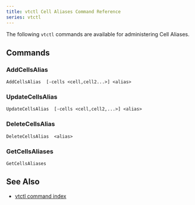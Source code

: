 ```yaml
---
title: vtctl Cell Aliases Command Reference
series: vtctl
---
```


The following `vtctl` commands are available for administering Cell Aliases.

## Commands

### AddCellsAlias

```
AddCellsAlias  [-cells <cell,cell2...>] <alias>
```

### UpdateCellsAlias

```
UpdateCellsAlias  [-cells <cell,cell2,...>] <alias>
```

### DeleteCellsAlias

```
DeleteCellsAlias  <alias>
```

### GetCellsAliases

```
GetCellsAliases
```

## See Also

* [vtctl command index](../../vtctl)
